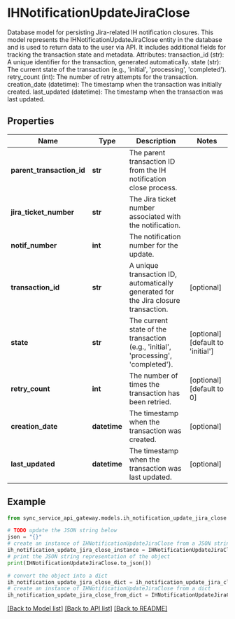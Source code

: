 # IHNotificationUpdateJiraClose

Database model for persisting Jira-related IH notification closures.  This model represents the IHNotificationUpdateJiraClose entity in the database and is used to return data to the user via API. It includes additional fields for tracking the transaction state and metadata.  Attributes:     transaction_id (str): A unique identifier for the transaction, generated automatically.     state (str): The current state of the transaction (e.g., 'initial', 'processing', 'completed').     retry_count (int): The number of retry attempts for the transaction.     creation_date (datetime): The timestamp when the transaction was initially created.     last_updated (datetime): The timestamp when the transaction was last updated.

## Properties

Name | Type | Description | Notes
------------ | ------------- | ------------- | -------------
**parent_transaction_id** | **str** | The parent transaction ID from the IH notification close process. | 
**jira_ticket_number** | **str** | The Jira ticket number associated with the notification. | 
**notif_number** | **int** | The notification number for the update. | 
**transaction_id** | **str** | A unique transaction ID, automatically generated for the Jira closure transaction. | [optional] 
**state** | **str** | The current state of the transaction (e.g., &#39;initial&#39;, &#39;processing&#39;, &#39;completed&#39;). | [optional] [default to 'initial']
**retry_count** | **int** | The number of times the transaction has been retried. | [optional] [default to 0]
**creation_date** | **datetime** | The timestamp when the transaction was created. | [optional] 
**last_updated** | **datetime** | The timestamp when the transaction was last updated. | [optional] 

## Example

```python
from sync_service_api_gateway.models.ih_notification_update_jira_close import IHNotificationUpdateJiraClose

# TODO update the JSON string below
json = "{}"
# create an instance of IHNotificationUpdateJiraClose from a JSON string
ih_notification_update_jira_close_instance = IHNotificationUpdateJiraClose.from_json(json)
# print the JSON string representation of the object
print(IHNotificationUpdateJiraClose.to_json())

# convert the object into a dict
ih_notification_update_jira_close_dict = ih_notification_update_jira_close_instance.to_dict()
# create an instance of IHNotificationUpdateJiraClose from a dict
ih_notification_update_jira_close_from_dict = IHNotificationUpdateJiraClose.from_dict(ih_notification_update_jira_close_dict)
```
[[Back to Model list]](../README.md#documentation-for-models) [[Back to API list]](../README.md#documentation-for-api-endpoints) [[Back to README]](../README.md)


